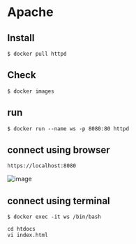 # Apache

## Install

```
$ docker pull httpd
```

## Check

```
$ docker images
```

## run

```
$ docker run --name ws -p 8080:80 httpd
```

## connect using browser

```
https://localhost:8080
```

![image](https://user-images.githubusercontent.com/48989903/175228080-2f209de8-1d4e-4d4c-98b6-792c1b0b4008.png)

## connect using terminal

```
$ docker exec -it ws /bin/bash
```

```
cd htdocs
vi index.html
```


